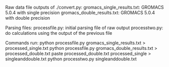 Raw data file outputs of ./convert.py:
    gromacs_single_results.txt: GROMACS 5.0.4 with single precision
    gromacs_double_results.txt: GROMACS 5.0.4 with double precision

Parsing files:
    processfile.py: initial parsing file of raw output
    processtwo.py: do calculations using the output of the previous file

Commands run:
    python processfile.py gromacs_single_results.txt > processed_single.txt
    python processfile.py gromacs_double_results.txt > processed_double.txt
    paste processed_double.txt processed_single > singleanddouble.txt
    python processtwo.py singleanddouble.txt
